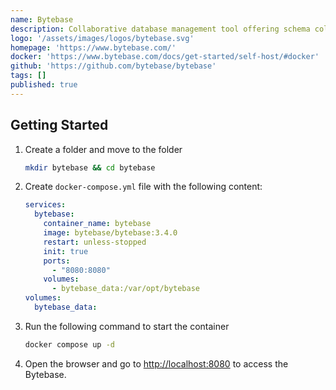 ```yaml
---
name: Bytebase
description: Collaborative database management tool offering schema collaboration, version control, and an embedded SQL Editor with access control. 
logo: '/assets/images/logos/bytebase.svg'
homepage: 'https://www.bytebase.com/'
docker: 'https://www.bytebase.com/docs/get-started/self-host/#docker'
github: 'https://github.com/bytebase/bytebase'
tags: []
published: true
---
```


## Getting Started

1. Create a folder and move to the folder
    ```bash
    mkdir bytebase && cd bytebase
    ```
2. Create `docker-compose.yml` file with the following content:
    ```yaml [docker-compose.yml]
    services:
      bytebase:
        container_name: bytebase
        image: bytebase/bytebase:3.4.0
        restart: unless-stopped
        init: true
        ports:
          - "8080:8080"
        volumes:
          - bytebase_data:/var/opt/bytebase
    volumes:
      bytebase_data:
    ```
3. Run the following command to start the container
    ```bash
    docker compose up -d
    ```
4. Open the browser and go to [http://localhost:8080](http://localhost:8080) to access the Bytebase.

